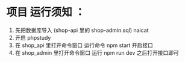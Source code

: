 # 项目 运行须知 ：

1. 先把数据库导入 (shop-api 里的 shop-admin.sql) naicat
2. 开启 phpstudy
3. 在 shop_api 里打开命令窗口 运行命令 npm start 开启接口
4. 在 shop_admin 里打开命令窗口 运行 npm run dev 之后打开接口即可
